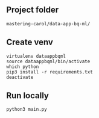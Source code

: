 
Project folder
---

```
mastering-carol/data-app-bq-ml/
```

Create venv
----

```
virtualenv dataappbqml
source dataappbqml/bin/activate
which python
pip3 install -r requirements.txt 
deactivate
```


Run locally
---

```
python3 main.py
```
